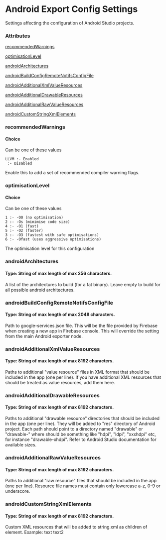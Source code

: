 # Android Export Config Settings #

Settings affecting the configuration of Android Studio projects.

### Attributes ###
[recommendedWarnings](#recommendedwarnings)

[optimisationLevel](#optimisationlevel)

[androidArchitectures](#androidarchitectures)

[androidBuildConfigRemoteNotifsConfigFile](#androidbuildconfigremotenotifsconfigfile)

[androidAdditionalXmlValueResources](#androidadditionalxmlvalueresources)

[androidAdditionalDrawableResources](#androidadditionaldrawableresources)

[androidAdditionalRawValueResources](#androidadditionalrawvalueresources)

[androidCustomStringXmlElements](#androidcustomstringxmlelements)


### recommendedWarnings
#### Choice ####
Can be one of these values
```
LLVM :- Enabled
 :- Disabled
```
Enable this to add a set of recommended compiler warning flags.
### optimisationLevel
#### Choice ####
Can be one of these values
```
1 :- -O0 (no optimisation)
2 :- -Os (minimise code size)
4 :- -O1 (fast)
5 :- -O2 (faster)
3 :- -O3 (fastest with safe optimisations)
6 :- -Ofast (uses aggressive optimisations)
```
The optimisation level for this configuration
### androidArchitectures
#### Type: String of max length of max 256 characters. ####
A list of the architectures to build (for a fat binary). Leave empty to build for all possible android architectures.
### androidBuildConfigRemoteNotifsConfigFile
#### Type: String of max length of max 2048 characters. ####
Path to google-services.json file. This will be the file provided by Firebase when creating a new app in Firebase console. This will override the setting from the main Android exporter node.
### androidAdditionalXmlValueResources
#### Type: String of max length of max 8192 characters. ####
Paths to additional "value resource" files in XML format that should be included in the app (one per line). If you have additional XML resources that should be treated as value resources, add them here.
### androidAdditionalDrawableResources
#### Type: String of max length of max 8192 characters. ####
Paths to additional "drawable resource" directories that should be included in the app (one per line). They will be added to "res" directory of Android project. Each path should point to a directory named "drawable" or "drawable-<size>" where <size> should be something like "hdpi", "ldpi", "xxxhdpi" etc, for instance "drawable-xhdpi". Refer to Android Studio documentation for available sizes.
### androidAdditionalRawValueResources
#### Type: String of max length of max 8192 characters. ####
Paths to additional "raw resource" files that should be included in the app (one per line). Resource file names must contain only lowercase a-z, 0-9 or underscore.
### androidCustomStringXmlElements
#### Type: String of max length of max 8192 characters. ####
Custom XML resources that will be added to string.xml as children of <resources> element. Example: 
<string name="value">text</string>
<string name2="value2">text2</string>

